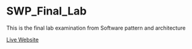 # SWP_Final_Lab
This is the final lab examination from Software pattern and architecture

[Live Website](https://frontend-dot-finalswp-241511.appspot.com/)
